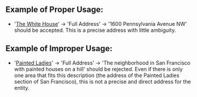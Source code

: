 ## Example of Proper Usage:
* '[The White House](https://golden.com/wiki/The_White_House-5KBY5)' -> 'Full Address' -> '1600 Pennsylvania Avenue NW' should be accepted. This is a precise address with little ambiguity.

## Example of Improper Usage:
* '[Painted Ladies](https://golden.com/wiki/Painted_ladies-NMJP9B)' -> 'Full Address' -> 'The neighborhood in San Francisco with painted houses on a hill' should be rejected. Even if there is only one area that fits this description (the address of the Painted Ladies section of San Francisco), this is not a precise and direct address for the entity.
